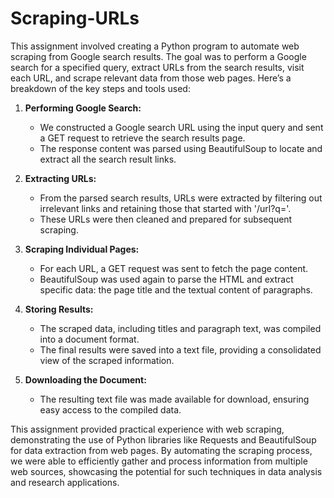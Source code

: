# Scraping-URLs

This assignment involved creating a Python program to automate web scraping from Google search results. The goal was to perform a Google search for a specified query, extract URLs from the search results, visit each URL, and scrape relevant data from those web pages. Here’s a breakdown of the key steps and tools used:

1. **Performing Google Search:** 
   - We constructed a Google search URL using the input query and sent a GET request to retrieve the search results page.
   - The response content was parsed using BeautifulSoup to locate and extract all the search result links.

2. **Extracting URLs:**
   - From the parsed search results, URLs were extracted by filtering out irrelevant links and retaining those that started with '/url?q='.
   - These URLs were then cleaned and prepared for subsequent scraping.

3. **Scraping Individual Pages:**
   - For each URL, a GET request was sent to fetch the page content.
   - BeautifulSoup was used again to parse the HTML and extract specific data: the page title and the textual content of paragraphs.

4. **Storing Results:**
   - The scraped data, including titles and paragraph text, was compiled into a document format.
   - The final results were saved into a text file, providing a consolidated view of the scraped information.

5. **Downloading the Document:**
   - The resulting text file was made available for download, ensuring easy access to the compiled data.

This assignment provided practical experience with web scraping, demonstrating the use of Python libraries like Requests and BeautifulSoup for data extraction from web pages. By automating the scraping process, we were able to efficiently gather and process information from multiple web sources, showcasing the potential for such techniques in data analysis and research applications.
